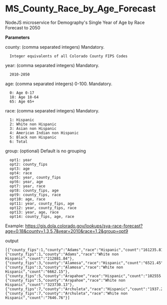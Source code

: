 # MS\_County\_Race\_by\_Age\_Forecast
NodeJS microservice for Demography's Single Year of Age by Race Forecast to 2050


**Parameters**

county: (comma separated integers)  Mandatory.

      Integer equivalents of all Colorado County FIPS Codes

year: (comma separated integers)  Mandatory.

      2010-2050

age: (comma separated integers)  0-100. Mandatory.

      0: Age 0-17
      18: Age 18-64
      65: Age 65+

race: (comma separated integers)  Mandatory.
  
      1: Hispanic
      2: White non Hispanic
      3: Asian non Hispanic
      4: American Indian non Hispanic
      5: Black non Hispanic
      6: Total

group: (optional)   Default is no grouping

      opt1: year
      opt2: county_fips
      opt3: age
      opt4: race
      opt5: year, county_fips
      opt6: year, age
      opt7: year, race
      opt8: county_fips, age
      opt9: county_fips, race
      opt10: age, race
      opt11: year, county_fips, age
      opt12: year, county_fips, race
      opt13: year, age, race
      opt14: county_fips, age, race
  
  
Example:
https://gis.dola.colorado.gov/lookups/sya-race-forecast?age=0,18&county=1,3,5,7&year=2010&race=1,2&group=opt9

output
```
[{"county_fips":1,"county":"Adams","race":"Hispanic","count":"161235.81"},
{"county_fips":1,"county":"Adams","race":"White non Hispanic","count":"212881.84"},
{"county_fips":3,"county":"Alamosa","race":"Hispanic","count":"6521.45"},
{"county_fips":3,"county":"Alamosa","race":"White non Hispanic","count":"6662.15"},
{"county_fips":5,"county":"Arapahoe","race":"Hispanic","count":"102555.00"},
{"county_fips":5,"county":"Arapahoe","race":"White non Hispanic","count":"323730.13"},
{"county_fips":7,"county":"Archuleta","race":"Hispanic","count":"1937.24"},
{"county_fips":7,"county":"Archuleta","race":"White non Hispanic","count":"7646.76"}]
```
